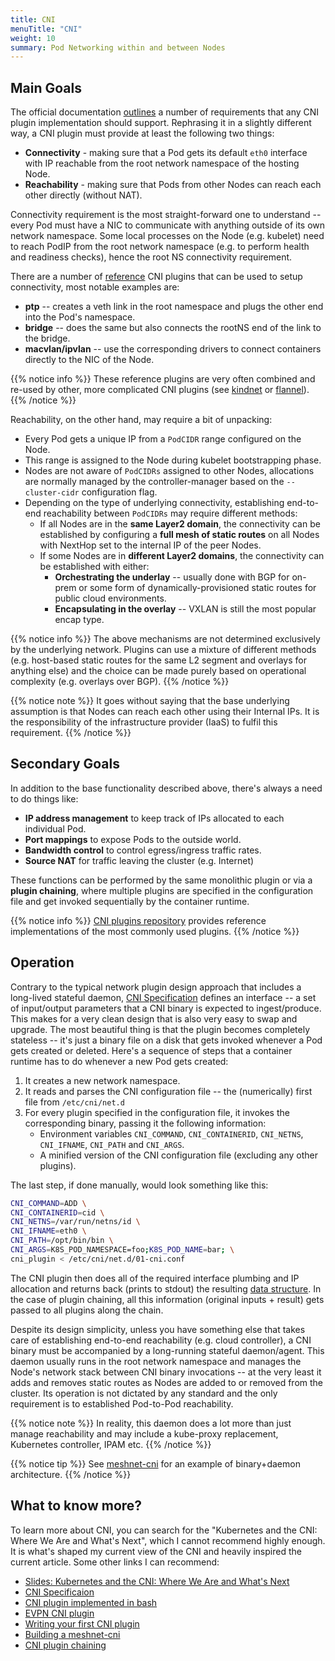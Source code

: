 ```yaml
---
title: CNI
menuTitle: "CNI"
weight: 10
summary: Pod Networking within and between Nodes
---
```


## Main Goals

The official documentation [outlines](https://kubernetes.io/docs/concepts/cluster-administration/networking/#the-kubernetes-network-model) a number of requirements that any CNI plugin implementation should support. Rephrasing it in a slightly different way, a CNI plugin must provide at least the following two things:

* **Connectivity** - making sure that a Pod gets its default `eth0` interface with IP reachable from the root network namespace of the hosting Node.
* **Reachability** - making sure that Pods from other Nodes can reach each other directly (without NAT).

Connectivity requirement is the most straight-forward one to understand -- every Pod must have a NIC to communicate with anything outside of its own network namespace. Some local processes on the Node (e.g. kubelet) need to reach PodIP from the root network namespace (e.g. to perform health and readiness checks), hence the root NS connectivity requirement.

There are a number of [reference](https://github.com/containernetworking/plugins#main-interface-creating) CNI plugins that can be used to setup connectivity, most notable examples are:

* **ptp** -- creates a veth link in the root namespace and plugs the other end into the Pod's namespace.
* **bridge** -- does the same but also connects the rootNS end of the link to the bridge.
* **macvlan/ipvlan** -- use the corresponding drivers to connect containers directly to the NIC of the Node. 

{{% notice info %}}
These reference plugins are very often combined and re-used by other, more complicated CNI plugins (see [kindnet](/cni/kindnet/) or [flannel](/cni/flannel)).
{{% /notice %}}

Reachability, on the other hand, may require a bit of unpacking:

* Every Pod gets a unique IP from a `PodCIDR` range configured on the Node.
* This range is assigned to the Node during kubelet bootstrapping phase. 
* Nodes are not aware of `PodCIDRs` assigned to other Nodes, allocations are normally managed by the controller-manager based on the `--cluster-cidr` configuration flag.
* Depending on the type of underlying connectivity, establishing end-to-end reachability between `PodCIDRs` may require different methods:
    - If all Nodes are in the **same Layer2 domain**, the connectivity can be established by configuring a **full mesh of static routes** on all Nodes with NextHop set to the internal IP of the peer Nodes.
    - If some Nodes are in **different Layer2 domains**, the connectivity can be established with either:
        * **Orchestrating the underlay** -- usually done with BGP for on-prem or some form of dynamically-provisioned static routes for public cloud environments.
        * **Encapsulating in the overlay** -- VXLAN is still the most popular encap type.

{{% notice info %}}
The above mechanisms are not determined exclusively by the underlying network. Plugins can use a mixture of different methods (e.g. host-based static routes for the same L2 segment and overlays for anything else) and the choice can be made purely based on operational complexity (e.g. overlays over BGP).
{{% /notice %}}

{{% notice note %}}
It goes without saying that the base underlying assumption is that Nodes can reach each other using their Internal IPs. It is the responsibility of the infrastructure provider (IaaS) to fulfil this requirement.
{{% /notice %}}

## Secondary Goals

In addition to the base functionality described above, there's always a need to do things like:

* **IP address management** to keep track of IPs allocated to each individual Pod.
* **Port mappings** to expose Pods to the outside world.
* **Bandwidth control** to control egress/ingress traffic rates.
* **Source NAT** for traffic leaving the cluster (e.g. Internet)

These functions can be performed by the same monolithic plugin or via a **plugin chaining**, where multiple plugins are specified in the configuration file and get invoked sequentially by the container runtime. 


{{% notice info %}}
[CNI plugins repository](https://github.com/containernetworking/plugins) provides reference implementations of the most commonly used plugins.
{{% /notice %}}

## Operation

Contrary to the typical network plugin design approach that includes a long-lived stateful daemon, [CNI Specification](https://github.com/containernetworking/cni/blob/master/SPEC.md) defines an interface -- a set of input/output parameters that a CNI binary is expected to ingest/produce. This makes for a very clean design that is also very easy to swap and upgrade. The most beautiful thing is that the plugin becomes completely stateless -- it's just a binary file on a disk that gets invoked whenever a Pod gets created or deleted. Here's a sequence of steps that a container runtime has to do whenever a new Pod gets created:

1. It creates a new network namespace.
2. It reads and parses the CNI configuration file -- the (numerically) first file from `/etc/cni/net.d`
3. For every plugin specified in the configuration file, it invokes the corresponding binary, passing it the following information:
    * Environment variables `CNI_COMMAND`, `CNI_CONTAINERID`, `CNI_NETNS`, `CNI_IFNAME`, `CNI_PATH` and `CNI_ARGS`.
    * A minified version of the CNI configuration file (excluding any other plugins).

The last step, if done manually, would look something like this:

```bash
CNI_COMMAND=ADD \
CNI_CONTAINERID=cid \
CNI_NETNS=/var/run/netns/id \
CNI_IFNAME=eth0 \
CNI_PATH=/opt/bin/bin \
CNI_ARGS=K8S_POD_NAMESPACE=foo;K8S_POD_NAME=bar; \
cni_plugin < /etc/cni/net.d/01-cni.conf
```

The CNI plugin then does all of the required interface plumbing and IP allocation and returns back (prints to stdout) the resulting [data structure](https://github.com/containernetworking/cni/blob/master/SPEC.md#result). In the case of plugin chaining, all this information (original inputs + result) gets passed to all plugins along the chain.

Despite its design simplicity, unless you have something else that takes care of establishing end-to-end reachability (e.g. cloud controller), a CNI binary must be accompanied by a long-running stateful daemon/agent. This daemon usually runs in the root network namespace and manages the Node's network stack between CNI binary invocations -- at the very least it adds and removes static routes as Nodes are added to or removed from the cluster. Its operation is not dictated by any standard and the only requirement is to established Pod-to-Pod reachability. 

{{% notice note %}}
In reality, this daemon does a lot more than just manage reachability and may include a kube-proxy replacement, Kubernetes controller, IPAM etc.
{{% /notice %}}


{{% notice tip %}}
See [meshnet-cni](https://github.com/networkop/meshnet-cni#architecture) for an example of binary+daemon architecture.
{{% /notice %}}



## What to know more?

To learn more about CNI, you can search for the "Kubernetes and the CNI: Where We Are and What's Next", which I cannot recommend highly enough. It is what's shaped my current view of the CNI and heavily inspired the current article. Some other links I can recommend:

* [Slides: Kubernetes and the CNI: Where We Are and What's Next](https://www.caseyc.net/cni-talk-kubecon-18.pdf)
* [CNI Specificaion](https://github.com/containernetworking/cni/blob/master/SPEC.md)
* [CNI plugin implemented in bash](https://www.altoros.com/blog/kubernetes-networking-writing-your-own-simple-cni-plug-in-with-bash/)
* [EVPN CNI plugin](http://logingood.github.io/kubernetes/cni/2016/05/14/netns-and-cni.html)
* [Writing your first CNI plugin](http://dougbtv.com/nfvpe/2017/06/22/cni-tutorial/)
* [Building a meshnet-cni](https://networkop.co.uk/post/2018-11-k8s-topo-p1/)
* [CNI plugin chaining](https://karampok.me/posts/chained-plugins-cni/)
